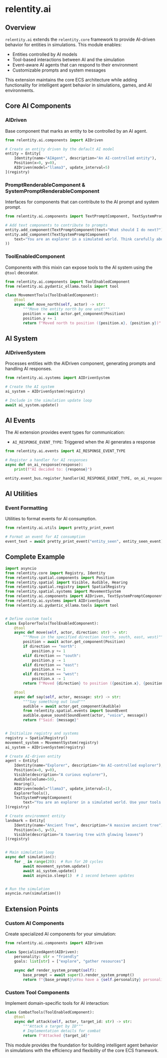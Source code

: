 # relentity.ai

## Overview

`relentity.ai` extends the `relentity.core` framework to provide AI-driven behavior for entities in simulations. This module enables:

- Entities controlled by AI models
- Tool-based interactions between AI and the simulation
- Event-aware AI agents that can respond to their environment
- Customizable prompts and system messages

This extension maintains the core ECS architecture while adding functionality for intelligent agent behavior in simulations, games, and AI environments.

## Core AI Components

### AIDriven

Base component that marks an entity to be controlled by an AI agent.

```python
from relentity.ai.components import AIDriven

# Create an entity driven by the default AI model
entity = Entity[
    Identity(name="AIAgent", description="An AI-controlled entity"),
    Position(x=0, y=0),
    AIDriven(model="llama3", update_interval=5)
](registry)
```

### PromptRenderableComponent & SystemPromptRenderableComponent

Interfaces for components that can contribute to the AI prompt and system prompt.

```python
from relentity.ai.components import TextPromptComponent, TextSystemPromptComponent

# Add text components to contribute to prompts
entity.add_component(TextPromptComponent(text="What should I do next?"))
entity.add_component(TextSystemPromptComponent(
    text="You are an explorer in a simulated world. Think carefully about your surroundings."
))
```

### ToolEnabledComponent

Components with this mixin can expose tools to the AI system using the `@tool` decorator.

```python
from relentity.ai.components import ToolEnabledComponent
from relentity.ai.pydantic_ollama.tools import tool

class MovementTools(ToolEnabledComponent):
    @tool
    async def move_north(self, actor) -> str:
        """Move the entity north by one unit"""
        position = await actor.get_component(Position)
        position.y += 1
        return f"Moved north to position ({position.x}, {position.y})"
```

## AI System

### AIDrivenSystem

Processes entities with the AIDriven component, generating prompts and handling AI responses.

```python
from relentity.ai.systems import AIDrivenSystem

# Create the AI system
ai_system = AIDrivenSystem(registry)

# Include in the simulation update loop
await ai_system.update()
```

## AI Events

The AI extension provides event types for communication:

- `AI_RESPONSE_EVENT_TYPE`: Triggered when the AI generates a response

```python
from relentity.ai.events import AI_RESPONSE_EVENT_TYPE

# Register a handler for AI responses
async def on_ai_response(response):
    print(f"AI decided to: {response}")

entity.event_bus.register_handler(AI_RESPONSE_EVENT_TYPE, on_ai_response)
```

## AI Utilities

### Event Formatting

Utilities to format events for AI consumption.

```python
from relentity.ai.utils import pretty_print_event

# Format an event for AI consumption
event_text = await pretty_print_event("entity_seen", entity_seen_event)
```

## Complete Example

```python
import asyncio
from relentity.core import Registry, Identity
from relentity.spatial.components import Position
from relentity.spatial import Visible, Audible, Hearing
from relentity.spatial.registry import SpatialRegistry
from relentity.spatial.systems import MovementSystem
from relentity.ai.components import AIDriven, TextSystemPromptComponent, ToolEnabledComponent
from relentity.ai.systems import AIDrivenSystem
from relentity.ai.pydantic_ollama.tools import tool


# Define custom tools
class ExplorerTools(ToolEnabledComponent):
    @tool
    async def move(self, actor, direction: str) -> str:
        """Move in the specified direction (north, south, east, west)"""
        position = await actor.get_component(Position)
        if direction == "north":
            position.y += 1
        elif direction == "south":
            position.y -= 1
        elif direction == "east":
            position.x += 1
        elif direction == "west":
            position.x -= 1
        return f"Moved {direction} to position ({position.x}, {position.y})"

    @tool
    async def say(self, actor, message: str) -> str:
        """Say something out loud"""
        audible = await actor.get_component(Audible)
        from relentity.spatial.events import SoundEvent
        audible.queue_sound(SoundEvent(actor, "voice", message))
        return f"Said: {message}"


# Initialize registry and systems
registry = SpatialRegistry()
movement_system = MovementSystem(registry)
ai_system = AIDrivenSystem(registry)

# Create AI-driven entity
agent = Entity[
    Identity(name="Explorer", description="An AI-controlled explorer"),
    Position(x=0, y=0),
    Visible(description="A curious explorer"),
    Audible(volume=50),
    Hearing(),
    AIDriven(model="llama3", update_interval=1),
    ExplorerTools(),
    TextSystemPromptComponent(
        text="You are an explorer in a simulated world. Use your tools to move around and interact.")
](registry)

# Create environment entity
landmark = Entity[
    Identity(name="Ancient Tree", description="A massive ancient tree"),
    Position(x=5, y=5),
    Visible(description="A towering tree with glowing leaves")
](registry)


# Main simulation loop
async def simulation():
    for _ in range(20):  # Run for 20 cycles
        await movement_system.update()
        await ai_system.update()
        await asyncio.sleep(1)  # 1 second between updates


# Run the simulation
asyncio.run(simulation())
```

## Extension Points

### Custom AI Components

Create specialized AI components for your simulation:

```python
from relentity.ai.components import AIDriven

class SpecializedAgent(AIDriven):
    personality: str = "friendly"
    goals: list[str] = ["explore", "gather resources"]
    
    async def render_system_prompt(self):
        base_prompt = await super().render_system_prompt()
        return f"{base_prompt}\nYou have a {self.personality} personality and your goals are: {', '.join(self.goals)}."
```

### Custom Tool Components

Implement domain-specific tools for AI interaction:

```python
class CombatTools(ToolEnabledComponent):
    @tool
    async def attack(self, actor, target_id: str) -> str:
        """Attack a target by ID"""
        # Implementation details for combat
        return f"Attacked {target_id}"
```

This module provides the foundation for building intelligent agent behavior in simulations with the efficiency and flexibility of the core ECS framework.
